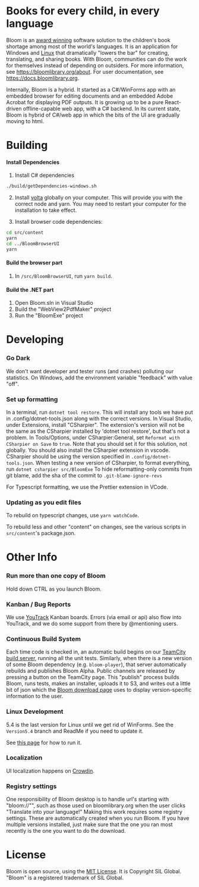 # Books for every child, in every language

Bloom is an [award winning](http://allchildrenreading.org/sil-international-wins-enabling-writers-prize-for-software-solution-to-childrens-book-shortage/) software solution to the children's book shortage among most of the world's languages. It is an application for Windows and [Linux](https://bloomlibrary.org/page/create/linux) that dramatically "lowers the bar" for creating, translating, and sharing books. With Bloom, communities can do the work for themselves instead of depending on outsiders. For more information, see https://bloomlibrary.org/about. For user documentation, see https://docs.bloomlibrary.org.

Internally, Bloom is a hybrid. It started as a C#/WinForms app with an embedded browser for editing documents and an embedded Adobe Acrobat for displaying PDF outputs. It is growing up to be a pure React-driven offline-capable web app, with a C# backend. In its current state, Bloom is hybrid of C#/web app in which the bits of the UI are gradually moving to html.

# Building

#### Install Dependencies

1. Install C# dependencies

```bash
./build/getDependencies-windows.sh
```

2. Install [volta](https://docs.volta.sh/guide/getting-started) globally on your computer. This will provide you with the correct node and yarn. You may need to restart your computer for the installation to take effect.   

3. Install browser code dependencies:

```bash
cd src/content
yarn
cd ../BloomBrowserUI
yarn
```

#### Build the browser part

1. In `/src/BloomBrowserUI`, run `yarn build`.

#### Build the .NET part

1. Open Bloom.sln in Visual Studio
2. Build the "WebView2PdfMaker" project
3. Run the "BloomExe" project

# Developing

### Go Dark

We don't want developer and tester runs (and crashes) polluting our statistics. On Windows, add the environment variable "feedback" with value "off".

### Set up formatting

In a terminal, run `dotnet tool restore`. This will install any tools we have put in .config/dotnet-tools.json along with the correct versions.
In Visual Studio, under Extensions, install "CSharpier". The extension's version will not be the same as the CSharpier installed by 'dotnet tool restore', but that's not a problem.
In Tools/Options, under CSharpier:General, set `Reformat with CSharpier on Save` to `true`. Note that you should set it for this solution, not globally.
You should also install the CSharpier extension in vscode.
CSharpier should be using the version specified in `.config/dotnet-tools.json`.
When testing a new version of CSharpier, to format everything, run `dotnet csharpier src/BloomExe`
To hide reformatting-only commits from git blame, add the sha of the commit to `.git-blame-ignore-revs`

For Typescript formatting, we use the Prettier extension in VCode.

### Updating as you edit files

To rebuild on typescript changes, use `yarn watchCode`.

To rebuild less and other "content" on changes, see the various scripts in `src/content`'s package.json.

# Other Info

### Run more than one copy of Bloom

Hold down CTRL as you launch Bloom.

### Kanban / Bug Reports

We use [YouTrack](https://issues.bloomlibrary.org) Kanban boards. Errors (via email or api) also flow into YouTrack, and we do some support from there by @mentioning users.

### Continuous Build System

Each time code is checked in, an automatic build begins on our [TeamCity build server](https://build.palaso.org/project/Bloom), running all the unit tests. Similarly, when there is a new version of some Bloom dependency (e.g. `bloom-player`), that server automatically rebuilds and publishes Bloom Alpha. Public channels are released by pressing a button on the TeamCity page. This "publish" process builds Bloom, runs tests, makes an installer, uploads it to S3, and writes out a little bit of json which the [Bloom download page](http://bloomlibrary.org/downloads) uses to display version-specific information to the user.

### Linux Development

5.4 is the last version for Linux until we get rid of WinForms.
See the `Version5.4` branch and ReadMe if you need to update it.

See [this page](https://bloomlibrary.org/page/create/linux) for how to run it.

### Localization

UI localization happens on [Crowdin](https://crowdin.com/project/sil-bloom).

### Registry settings

One responsibility of Bloom desktop is to handle url's starting with "bloom://"", such as those used on bloomlibrary.org when the user clicks "Translate into _your_ language!" Making this work requires some registry settings. These are automatically created when you run Bloom. If you have multiple versions installed, just make sure that the one you ran most recently is the one you want to do the download.

# License

Bloom is open source, using the [MIT License](http://sil.mit-license.org). It is Copyright SIL Global.
"Bloom" is a registered trademark of SIL Global.
